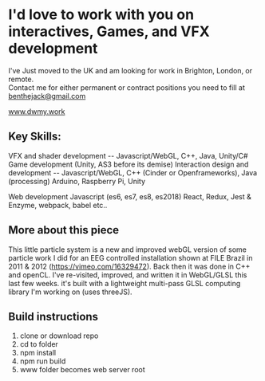 # I'd love to work with you on interactives, Games, and VFX development  
I've Just moved to the UK and am looking for work in Brighton, London, or remote.  
Contact me for either permanent or contract positions you need to fill at benthejack@gmail.com  

www.dwmy.work  

## Key Skills:
VFX and shader development -- Javascript/WebGL, C++, Java, Unity/C#  
Game development (Unity, AS3 before its demise)
Interaction design and development -- Javascript/WebGL, C++ (Cinder or Openframeworks), Java (processing) Arduino, Raspberry Pi, Unity  

Web development Javascript (es6, es7, es8, es2018)
React, Redux, Jest & Enzyme, webpack, babel etc..


## More about this piece
This little particle system is a new and improved webGL version of some particle work I did for an EEG controlled installation shown at FILE Brazil in 2011 & 2012 (https://vimeo.com/16329472). Back then it was done in C++ and openCL. I've re-visited, improved, and written it in WebGL/GLSL this last few weeks. it's built with a lightweight multi-pass GLSL computing library I'm working on (uses threeJS).

## Build instructions
1) clone or download repo  
2) cd to folder  
3) npm install  
4) npm run build  
5) www folder becomes web server root  
